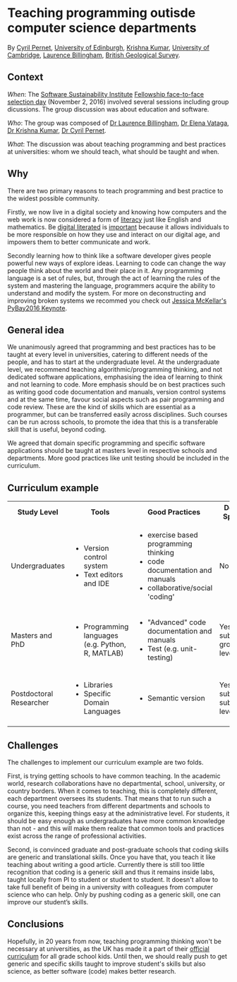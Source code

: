 # Teaching programming outisde computer science departments

By [Cyril Pernet](https://www.software.ac.uk/fellows/cyril-pernet), [University of Edinburgh](http://www.ed.ac.uk/), [Krishna Kumar](https://www.software.ac.uk/fellows/krishna-kumar), [University of Cambridge](http://www.cam.ac.uk/), [Laurence Billingham](https://www.software.ac.uk/fellows/laurence-billingham), [British Geological Survey](http://www.bgs.ac.uk/).

## Context

_When_: The [Software Sustainability Institute](https://www.software.ac.uk/) [Fellowship face-to-face selection day](https://www.software.ac.uk/blog/2016-11-29-fellows-2017-face-face-selection-day) (November 2, 2016) involved several sessions including group dicussions. The group discussion was about education and software.

_Who_: The group was composed of [Dr Laurence Billingham](https://www.software.ac.uk/fellows/laurence-billingham?_ga=1.121182797.437377340.1489057524), [Dr Elena Vataga](http://cmg.soton.ac.uk/people/ev1r09/), [Dr Krishna Kumar](https://www.software.ac.uk/fellows/krishna-kumar?_ga=1.121182797.437377340.1489057524), [Dr Cyril Pernet](https://www.software.ac.uk/fellows/cyril-pernet?_ga=1.121182797.437377340.1489057524).

_What_: The discussion was about teaching programming and best practices at universities: whom we should teach, what should be taught and when.

## Why

There are two primary reasons to teach programming and best practice to the widest possible community.

Firstly, we now live in a digital society and knowing how computers and the web work is now considered a form of [literacy](https://www.gov.uk/government/publications/government-digital-inclusion-strategy/government-digital-inclusion-strategy) just like English and mathematics. Be [digital literated](https://en.wikipedia.org/wiki/Digital_literacy) is [important](http://purposefultechnology.weebly.com/why-is-digital-literacy-important.html) because it allows individuals to be more responsible on how they use and interact on our digital age, and impowers them to better communicate and work.

Secondly learning how to think like a software developer gives people powerful new ways of explore ideas. Learning to code can change the way people think about the world and their place in it. Any programming language is a set of rules, but, through the act of learning the rules of the system and mastering the language, programmers acquire the ability to understand and modify the system. For more on deconstructing and improving broken systems we recommed you check out [Jessica McKellar's PyBay2016 Keynote](https://www.youtube.com/watch?v=9UnMZYMaosw).

## General idea

We unanimously agreed that programming and best practices has to be taught at every level in universities, catering to different needs of the people, and has to start at the undergraduate level. At the undergraduate level, we recommend teaching algorithmic/programming thinking, and not dedicated software applications, emphasising the idea of learning to think and not learning to code.  More emphasis should be on best practices such as writing good code documentation and manuals, version control systems and at the same time, favour social aspects such as pair programming and code review. These are the kind of skills which are essential as a programmer, but can be transferred easily across disciplines. Such courses can be run across schools, to promote the idea that this is a transferable skill that is useful, beyond coding.

We agreed that domain specific programming and specific software applications should be taught at masters level in respective schools and departments. More good practices like unit testing should be included in the curriculum.

## Curriculum example

<table>
<tbody>
<tr>
<th>Study Level</th>
<th>Tools</th>
<th>Good Practices</th>
<th>Domain Specific</th>
<th>Offers</th>
</tr>
<tr>
<td>Undergraduates</th>
<td>
<ul>
<li>Version control system</li>
<li>Text editors and IDE</li>
</ul>
</td>
<td>
<ul>
<li>exercise based programming thinking</li>
<li>code documentation and manuals</li>
<li>collaborative/social 'coding'</li>
</ul>
</td>
<td>No</td>
<td>To run across departments / schools</td>
</tr>
<tr>
<td>Masters and PhD</td>
<td>
<ul>
<li>Programming languages (e.g. Python, R, MATLAB)</li>
</ul>
</td>
<td>
<ul>
<li>"Advanced" code documentation and manuals</li>
<li>Test (e.g. unit-testing)</li>
</ul>
</td>
<td>Yes, at subject group level</td>
<td>To run within departments / schools</td>
</tr>
<tr>
<td>Postdoctoral Researcher</td>
<td>
<ul>
<li>Libraries</li>
<li>Specific Domain Languages</li>
</ul>
</td>
<td>
<ul>
<li>Semantic version</li>
</ul>
</td>
<td>Yes, at subject subgroups level</td>
<td>To run as a workshop around conference / hackaton style</td>
</tr>
</tbody>
</table>

## Challenges

The challenges to implement our curriculum example are two folds.  

First, is trying getting schools to have common teaching. In the academic world, research collaborations have no departmental, school, university, or country borders. When it comes to teaching, this is completely different, each department oversees its students. That means that to run such a course, you need teachers from different departments and schools to organize this, keeping things easy at the administrative level. For students, it should be easy enough as undergraduates have more common knowledge than not - and this will make them realize that common tools and practices exist across the range of professional activities.  

Second, is convinced graduate and post-graduate schools that coding skills are generic and translational skills. Once you have that, you teach it like teaching about writing a good article. Currently there is still too little recognition that coding is a generic skill and thus it remains inside labs, taught locally from PI to student or student to student. It doesn't allow to take full benefit of being in a university with colleagues from computer science who can help. Only by pushing coding as a generic skill, one can improve our student’s skills.


## Conclusions

Hopefully, in 20 years from now, teaching programming thinking won't be necessary at universities, as the UK has made it a part of their [official curriculum](http://www.computingatschool.org.uk/) for all grade school kids. Until then, we should really push to get generic and specific skills taught to improve student's skills but also science, as better software (code) makes better research.
